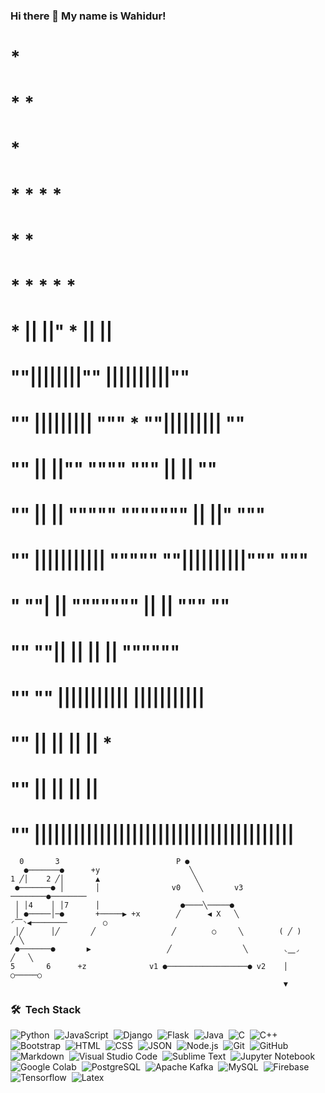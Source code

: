### Hi there 👋 My name is Wahidur!

#                         *
#            *                           *
#                                                  *
#    *               *    *     *
#                                        *         *
#          *              *    *                *          *
#     *      ||     ||"               * ||     ||
#           ""||||||||""               ||||||||||""
#         "" |||||||||  """       *   ""||||||||| ""
#        ""  ||     ||""  """"     """  ||     ||  ""
#      ""    ||     || """"" """""""    ||     ||"   """
#     ""    |||||||||||    """""     ""||||||||||"""   """
#    "      ""|     ||         """""""  ||     ||  """    ""
#  ""      ""||     ||                  ||     ||    """"""
# ""     "" |||||||||||                |||||||||||
#       ""   ||     ||                  ||     ||        *
#     ""     ||     ||                  ||     ||
#   ""     ||||||||||||||||||||||||||||||||||||||||


                                    
      0       3                          P ●                 
       ●───────●      +y                    ╲                
    1 ╱│    2 ╱│       ▲                     ╲                          
     ●───────● │       │                v0    ╲       v3           ────────●────────            
     │ │4    │ │7      │                  ●────╲─────●                                         
     │ ●─────│─●       +─────▶ +x        ╱      ◀ X   ╲          ◜⎺◝◀────────        ○          
     │╱      │╱       ╱                 ╱        ○     ╲        ( ╱ )               ╱ ╲         
     ●───────●       ▶                 ╱                ╲        ◟⎽◞               ╱   ╲         
    5       6      +z              v1 ●──────────────────● v2    │                ○─────○        
                                                                 ▼                               



### 🛠 &nbsp;Tech Stack

![Python](https://img.shields.io/badge/-Python-05122A?style=flat&logo=python)&nbsp;
![JavaScript](https://img.shields.io/badge/-JavaScript-05122A?style=flat&logo=javascript)&nbsp;
![Django](https://img.shields.io/badge/-Django-05122A?style=flat&logo=django&logoColor=092E20)&nbsp;
![Flask](https://img.shields.io/badge/-Flask-05122A?style=flat&logo=flask)&nbsp;
![Java](https://img.shields.io/badge/-Java-05122A?style=flat&logo=Java&logoColor=FFA518)&nbsp;
![C](https://img.shields.io/badge/-C-05122A?style=flat&logo=C&logoColor=A8B9CC)&nbsp;
![C++](https://img.shields.io/badge/-C++-05122A?style=flat&logo=C%2B%2B&logoColor=00599C)&nbsp;
![Bootstrap](https://img.shields.io/badge/-Bootstrap-05122A?style=flat&logo=bootstrap&logoColor=563D7C)&nbsp;
![HTML](https://img.shields.io/badge/-HTML-05122A?style=flat&logo=HTML5)&nbsp;
![CSS](https://img.shields.io/badge/-CSS-05122A?style=flat&logo=CSS3&logoColor=1572B6)&nbsp;
![JSON](https://img.shields.io/badge/-JSON-05122A?style=flat&logo=json&logoColor=000000)&nbsp;
![Node.js](https://img.shields.io/badge/-Node.js-05122A?style=flat&logo=node.js&logoColor=339933)&nbsp;
![Git](https://img.shields.io/badge/-Git-05122A?style=flat&logo=git)&nbsp;
![GitHub](https://img.shields.io/badge/-GitHub-05122A?style=flat&logo=github)&nbsp;
![Markdown](https://img.shields.io/badge/-Markdown-05122A?style=flat&logo=markdown)&nbsp;
![Visual Studio Code](https://img.shields.io/badge/-Visual%20Studio%20Code-05122A?style=flat&logo=visual-studio-code&logoColor=007ACC)&nbsp;
![Sublime Text](https://img.shields.io/badge/-Sublime%20Text-05122A?style=flat&logo=sublime-text&logoColor=FF9800)&nbsp;
![Jupyter Notebook](https://img.shields.io/badge/-Jupyter%20Notebook-05122A?style=flat&logo=jupyter&logoColor=F37626)&nbsp;
![Google Colab](https://img.shields.io/badge/-Google%20Colab-05122A?style=flat&logo=google-colab&logoColor=F9AB00)&nbsp;
![PostgreSQL](https://img.shields.io/badge/-PostgreSQL-05122A?style=flat&logo=postgresql&logoColor=336791)&nbsp;
![Apache Kafka](https://img.shields.io/badge/-Apache%20Kafka-05122A?style=flat&logo=apache-kafka&logoColor=231F20)&nbsp;
![MySQL](https://img.shields.io/badge/-MySQL-05122A?style=flat&logo=mysql&logoColor=4479A1)&nbsp;
![Firebase](https://img.shields.io/badge/-Firebase-05122A?style=flat&logo=firebase&logoColor=FFCA28)&nbsp;
![Tensorflow](https://img.shields.io/badge/-Tensorflow-05122A?style=flat&logo=tensorflow&logoColor=FF6F00)&nbsp;
![Latex](https://img.shields.io/badge/-Latex-05122A?style=flat&logo=latex&logoColor=008080)&nbsp;
